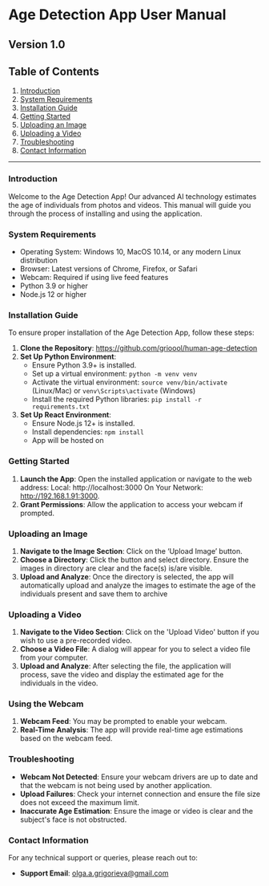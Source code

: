 # Age Detection App User Manual

## Version 1.0

## Table of Contents
1. [Introduction](#introduction)
2. [System Requirements](#system-requirements)
3. [Installation Guide](#installation-guide)
4. [Getting Started](#getting-started)
5. [Uploading an Image](#uploading-an-image)
6. [Uploading a Video](#uploading-a-video)
7. [Troubleshooting](#troubleshooting)
8. [Contact Information](#contact-information)

---

### Introduction
Welcome to the Age Detection App! Our advanced AI technology estimates the age of individuals from photos and videos. This manual will guide you through the process of installing and using the application.

### System Requirements
- Operating System: Windows 10, MacOS 10.14, or any modern Linux distribution
- Browser: Latest versions of Chrome, Firefox, or Safari
- Webcam: Required if using live feed features
- Python 3.9 or higher
- Node.js 12 or higher

### Installation Guide


To ensure proper installation of the Age Detection App, follow these steps:

1. **Clone the Repository**: https://github.com/grioool/human-age-detection
2. **Set Up Python Environment**:
   - Ensure Python 3.9+ is installed.
   - Set up a virtual environment: `python -m venv venv`
   - Activate the virtual environment: `source venv/bin/activate` (Linux/Mac) or `venv\Scripts\activate` (Windows)
   - Install the required Python libraries: `pip install -r requirements.txt`
3. **Set Up React Environment**:
   - Ensure Node.js 12+ is installed.
   - Install dependencies: `npm install`
   - App will be hosted on 

### Getting Started
1. **Launch the App**: Open the installed application or navigate to the web address: Local: http://localhost:3000 On Your Network:  http://192.168.1.91:3000.
2. **Grant Permissions**: Allow the application to access your webcam if prompted.

### Uploading an Image
1. **Navigate to the Image Section**: Click on the ‘Upload Image’ button.
2. **Choose a Directory**: Click the button and select directory. Ensure the images in directory are clear and the face(s) is/are visible.
3. **Upload and Analyze**: Once the directory is selected, the app will automatically upload and analyze the images to estimate the age of the individuals present and save them to archive

### Uploading a Video
1. **Navigate to the Video Section**: Click on the 'Upload Video' button if you wish to use a pre-recorded video.
2. **Choose a Video File**: A dialog will appear for you to select a video file from your computer.
3. **Upload and Analyze**: After selecting the file, the application will process, save the video and display the estimated age for the individuals in the video.

### Using the Webcam 
1. **Webcam Feed**: You may be prompted to enable your webcam.
2. **Real-Time Analysis**: The app will provide real-time age estimations based on the webcam feed.

### Troubleshooting
- **Webcam Not Detected**: Ensure your webcam drivers are up to date and that the webcam is not being used by another application.
- **Upload Failures**: Check your internet connection and ensure the file size does not exceed the maximum limit.
- **Inaccurate Age Estimation**: Ensure the image or video is clear and the subject's face is not obstructed.

### Contact Information
For any technical support or queries, please reach out to:

- **Support Email**: olga.a.grigorieva@gmail.com
